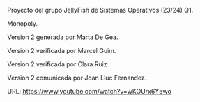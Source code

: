 Proyecto del grupo JellyFish de Sistemas Operativos (23/24) Q1.

Monopoly.

Version 2 generada por Marta De Gea.

Version 2 verificada por Marcel Guim.

Version 2 verificada por Clara Ruiz

Version 2 comunicada por Joan Lluc Fernandez.

URL: https://www.youtube.com/watch?v=wKOUrx6Y5wo
